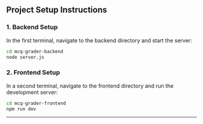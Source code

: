 ## Project Setup Instructions

### 1. **Backend Setup**  
   In the first terminal, navigate to the backend directory and start the server:

   ```bash
   cd mcq-grader-backend
   node server.js
   ```

### 2. **Frontend Setup**  
   In a second terminal, navigate to the frontend directory and run the development server:

   ```bash
   cd mcq-grader-frontend
   npm run dev
   ```

---
